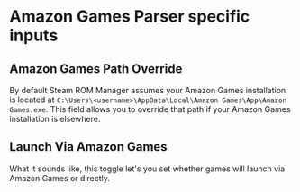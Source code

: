 # Amazon Games Parser specific inputs 

## Amazon Games Path Override
By default Steam ROM Manager assumes your Amazon Games installation is located at `C:\Users\<username>\AppData\Local\Amazon Games\App\Amazon Games.exe`. This field allows you to override that path if your Amazon Games installation is elsewhere.

## Launch Via Amazon Games

What it sounds like, this toggle let's you set whether games will launch via Amazon Games or directly.
